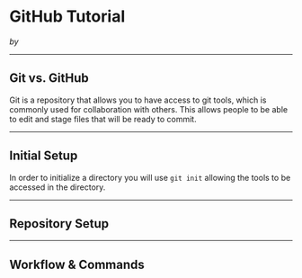 # GitHub Tutorial

_by <Sam Lee>_

---
## Git vs. GitHub
Git is a repository that allows you to have access to git tools, which is commonly used for collaboration with others. This allows people to be able to edit and stage files that will be ready to commit.  


---
## Initial Setup
In order to initialize a directory you will use `git init` allowing the tools to be accessed in the directory.


---
## Repository Setup



---
## Workflow & Commands
